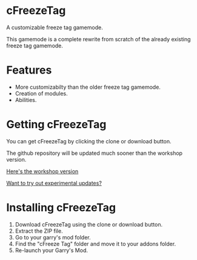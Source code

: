 # cFreezeTag
A customizable freeze tag gamemode.

This gamemode is a complete rewrite from scratch of the already existing freeze tag gamemode.

# Features
- More customizabilty than the older freeze tag gamemode.
- Creation of modules.
- Abilities.

# Getting cFreezeTag
You can get cFreezeTag by clicking the clone or download button.

The github repository will be updated much sooner than the workshop version.

[Here's the workshop version](https://github.com/Ineededsometext/cFreezeTag/archive/master.zip)

[Want to try out experimental updates?](https://github.com/Ineededsometext/cFreezeTag/archive/experimental.zip)


# Installing cFreezeTag
1. Download cFreezeTag using the clone or download button.
2. Extract the ZIP file.
3. Go to your garry's mod folder.
4. Find the "cFreeze Tag" folder and move it to your addons folder.
5. Re-launch your Garry's Mod.

